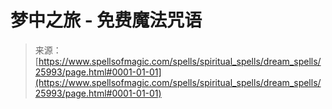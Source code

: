<!--yml

category: 未分类

date: 2024-06-12 19:13:24

-->

# 梦中之旅 - 免费魔法咒语

> 来源：[https://www.spellsofmagic.com/spells/spiritual_spells/dream_spells/25993/page.html#0001-01-01](https://www.spellsofmagic.com/spells/spiritual_spells/dream_spells/25993/page.html#0001-01-01)
